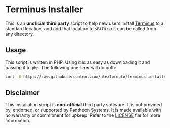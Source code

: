 # Terminus Installer
This is an **unoficial third party** script to help new users install [Terminus](https://github.com/pantheon-systems/terminus) to a standard location, and add that location to `$PATH` so it can be called from any directory.

## Usage
This script is written in PHP. Using it is as easy as downloading it and passing it to `php`. The following one-liner will do both:

```bash
curl -O https://raw.githubusercontent.com/alexfornuto/terminus-installer/master/installer.php && php installer.php
```

## Disclaimer

This installation script is **non-official** third party software. It is not provided by, endorsed, or supported by Pantheon Systems. It is made available with no warranty or commitment for upkeep. Refer to the [LICENSE](LICENSE.txt) file for more information.

